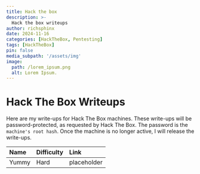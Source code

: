 ```yaml
---
title: Hack the box
description: >-
  Hack the box writeups
author: richsphinx
date: 2024-11-16
categories: [HackTheBox, Pentesting]
tags: [HackTheBox]
pin: false
media_subpath: '/assets/img'
image:
  path: /lorem_ipsum.png
  alt: Lorem Ipsum.
---
```


# Hack The Box Writeups

Here are my write-ups for Hack The Box machines. These write-ups will be password-protected, as requested by Hack The Box. The password is the `machine's root hash`. Once the machine is no longer active, I will release the write-ups.

| Name     | Difficulty   | Link        |
| :------- |:------------ | :---------- |
| Yummy    | Hard         | placeholder |
